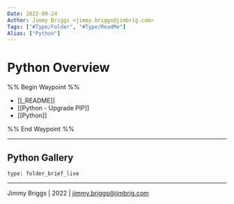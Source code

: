 ```yaml
---
Date: 2022-09-24
Author: Jimmy Briggs <jimmy.briggs@jimbrig.com>
Tags: ["#Type/Folder", "#Type/ReadMe"]
Alias: ["Python"]
---
```


# Python Overview

%% Begin Waypoint %%
- [[_README]]
- [[Python - Upgrade PIP]]
- [[Python]]

%% End Waypoint %%

***

## Python Gallery

 
```ccard
type: folder_brief_live
```
 

***

Jimmy Briggs | 2022 | <jimmy.briggs@jimbrig.com>



